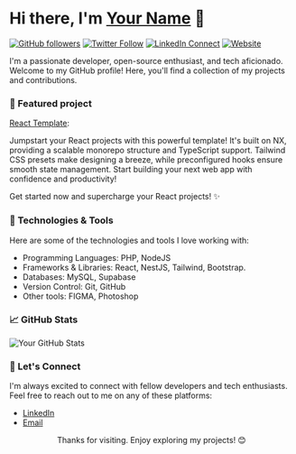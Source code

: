 <!-- Your Name -->
# Hi there, I'm [Your Name](https://yourwebsite.com) 👋

[![GitHub followers](https://img.shields.io/github/followers/yourusername?label=Follow&style=social)](https://github.com/yourusername)
[![Twitter Follow](https://img.shields.io/twitter/follow/yourhandle?style=social)](https://twitter.com/yourhandle)
[![LinkedIn Connect](https://img.shields.io/badge/Connect-LinkedIn-blue)](https://www.linkedin.com/in/yourprofile)
[![Website](https://img.shields.io/website?label=Portfolio&style=flat-square&url=https%3A%2F%2Fyourwebsite.com)](https://yourwebsite.com)

<!-- Your introduction -->
I'm a passionate developer, open-source enthusiast, and tech aficionado. Welcome to my GitHub profile! Here, you'll find a collection of my projects and contributions.

<!-- Your top repositories -->
### 🚀 Featured project
[React Template](https://github.com/ethantaylan/nx-react-ts-tailwind-template):

  
Jumpstart your React projects with this powerful template! It's built on NX, providing a scalable monorepo structure and TypeScript support. Tailwind CSS presets make designing a breeze, while preconfigured hooks ensure smooth state management. Start building your next web app with confidence and productivity!


Get started now and supercharge your React projects! ✨

<!-- Your skills -->
### 🔧 Technologies & Tools
Here are some of the technologies and tools I love working with:
- Programming Languages: PHP, NodeJS
- Frameworks & Libraries: React, NestJS, Tailwind, Bootstrap.
- Databases: MySQL, Supabase
- Version Control: Git, GitHub
- Other tools: FIGMA, Photoshop


<!-- Your GitHub stats -->
### 📈 GitHub Stats
![Your GitHub Stats](https://github-readme-stats.vercel.app/api?username=yourusername&show_icons=true&count_private=true)

<!-- Let's connect -->
### 💬 Let's Connect
I'm always excited to connect with fellow developers and tech enthusiasts. Feel free to reach out to me on any of these platforms:

- [LinkedIn](https://www.linkedin.com/in/ethan-taylan-697831199/)
- [Email](mailto:ethtaylan@gmail.com)

<!-- Footer -->
<div align="center">
  <p>Thanks for visiting. Enjoy exploring my projects! 😊</p>
</div>
